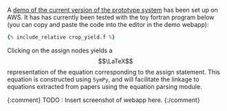 A [demo of the current version of the prototype
system](http://ec2-13-57-207-3.us-west-1.compute.amazonaws.com) has been set up
on AWS. It has has currently been tested with the toy fortran program below
(you can copy and paste the code into the editor in the demo webapp):

```fortran
{% include_relative crop_yield.f %}
```

Clicking on the assign nodes yields a $$\LaTeX$$ representation of the equation
corresponding to the assign statement. This equation is constructed using `SymPy`,
and will facilitate the linkage to equations extracted from papers using the
equation parsing module.

{:comment}
TODO : Insert screenshot of webapp here.
{:/comment}
